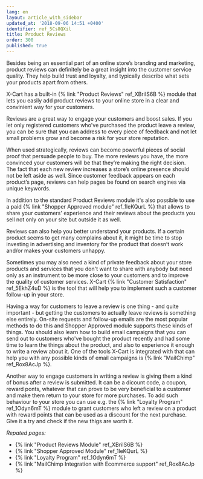 ```yaml
---
lang: en
layout: article_with_sidebar
updated_at: '2018-09-06 14:51 +0400'
identifier: ref_5Cs8QXil
title: Product Reviews
order: 300
published: true
---
```

Besides being an essential part of an online store’s branding and marketing, product reviews can definitely be a great insight into the customer service quality. They help build trust and loyalty, and typically describe what sets your products apart from others.

X-Cart has a built-in {% link "Product Reviews" ref_XBriIS6B %} module that lets you easily add product reviews to your online store in a clear and convinient way for your customers. 

Reviews are a great way to engage your customers and boost sales. If you let only registered customers who've purchased the product leave a review, you can be sure that you can address to every piece of feedback and not let small problems grow and become a risk for your store reputation.

When used strategically, reviews can become powerful pieces of social proof that persuade people to buy. The more reviews you have, the more convinced your customers will be that they’re making the right decision. The fact that each new review increases a store’s online presence should not be left aside as well. Since customer feedback appears on each product’s page, reviews can help pages be found on search engines via unique keywords.

In addition to the standard Product Reviews module it's also possible to use a paid {% link "Shopper Approved module" ref_1leKQurL %} that allows to share your customers' experience and their reviews about the products you sell not only on your site but outside it as well.

Reviews can also help you better understand your products. If a certain product seems to get many complains about it, it might be time to stop investing in advertising and inventory for the product that doesn’t work and/or makes your customers unhappy. 

Sometimes you may also need a kind of private feedback about your store products and services that you don't want to share with anybody but need only as an instrument to be more close to your customers and to improve the quality of customer services. X-Cart {% link "Customer Satisfaction" ref_5EkhZ4uD %} is the tool that will help you to implement such a customer follow-up in your store. 

Having a way for customers to leave a review is one thing - and quite important - but getting the customers to actually leave reviews is something else entirely. On-site requests and follow-up emails are the most popular methods to do this and Shopper Approved module supports these kinds of things. You should also learn how to build email campaigns that you can send out to customers who've bought the product recently and had some time to learn the things about the product, and also to experience it enough to write a review about it. One of the tools X-Cart is integrated with that can help you with any possible kinds of email campaigns is {% link "MailChimp" ref_Rox8AcJp %}.

Another way to engage customers in writing a review is giving them a kind of bonus after a review is submitted. It can be a dicount code, a coupon, reward ponts, whatever that can prove to be very beneficial to a customer and make them return to your store for more purchases. To add such behaviour to your store you can use e.g. the {% link "Loyalty Program" ref_1Odyn6mT %} module to grant customers who left a review on a product with reward points that can be used as a discount for the next purchase. Give it a try and check if the new thigs are worth it.

_Repated pages:_

* {% link "Product Reviews Module" ref_XBriIS6B %}
* {% link "Shopper Approved Module" ref_1leKQurL %}
* {% link "Loyalty Program" ref_1Odyn6mT %}
* {% link "MailChimp Integration with Ecommerce support" ref_Rox8AcJp %}
